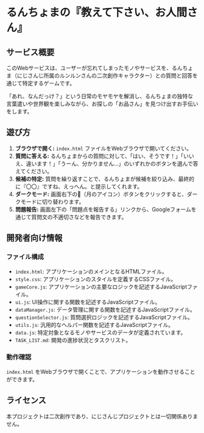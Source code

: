 # るんちょまの『教えて下さい、お人間さん』

## サービス概要

このWebサービスは、ユーザーが忘れてしまったモノやサービスを、るんちょま（にじさんじ所属のルンルンさんの二次創作キャラクター）との質問と回答を通じて特定するゲームです。

「あれ、なんだっけ？」という日常のモヤモヤを解消し、るんちょまの独特な言葉遣いや世界観を楽しみながら、お探しの「お品さん」を見つけ出すお手伝いをします。

## 遊び方

1.  **ブラウザで開く:** `index.html` ファイルをWebブラウザで開いてください。
2.  **質問に答える:** るんちょまからの質問に対して、「はい、そうです！」「いいえ、違います！」「うーん、分かりません…」のいずれかのボタンを選んで答えてください。
3.  **候補の特定:** 質問を繰り返すことで、るんちょまが候補を絞り込み、最終的に『〇〇』ですね、えっへん。と提示してくれます。
4.  **ダークモード:** 画面右下の🌙（月のアイコン）ボタンをクリックすると、ダークモードに切り替わります。
5.  **問題報告:** 画面左下の「問題点を報告する」リンクから、Googleフォームを通じて質問文の不適切さなどを報告できます。

## 開発者向け情報

### ファイル構成

-   `index.html`: アプリケーションのメインとなるHTMLファイル。
-   `style.css`: アプリケーションのスタイルを定義するCSSファイル。
-   `gameCore.js`: アプリケーションの主要なロジックを記述するJavaScriptファイル。
-   `ui.js`: UI操作に関する関数を記述するJavaScriptファイル。
-   `dataManager.js`: データ管理に関する関数を記述するJavaScriptファイル。
-   `questionSelector.js`: 質問選択ロジックを記述するJavaScriptファイル。
-   `utils.js`: 汎用的なヘルパー関数を記述するJavaScriptファイル。
-   `data.js`: 特定対象となるモノやサービスのデータが定義されています。
-   `TASK_LIST.md`: 開発の進捗状況とタスクリスト。

### 動作確認

`index.html` をWebブラウザで開くことで、アプリケーションを動作させることができます。

## ライセンス

本プロジェクトは二次創作であり、にじさんじプロジェクトとは一切関係ありません。